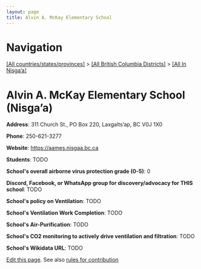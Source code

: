 ```yaml
---
layout: page
title: Alvin A. McKay Elementary School
---
```

# Navigation

[[All countries/states/provinces]](../../..) > [[All British Columbia Districts]](../..) > [[All In Nisga’a]](..)

# Alvin A. McKay Elementary School (Nisga’a)

**Address**: 311 Church St., PO Box 220, Laxgalts’ap, BC V0J 1X0

**Phone**: 250-621-3277

**Website**: <https://aames.nisgaa.bc.ca>

**Students**: TODO

**School's overall airborne virus protection grade (0-5)**: 0

**Discord, Facebook, or WhatsApp group for discovery/advocacy for THIS school**: TODO

**School's policy on Ventilation**: TODO

**School's Ventilation Work Completion**: TODO

**School's Air-Purification**: TODO

**School's CO2 monitoring to actively drive ventilation and filtration**: TODO

**School's Wikidata URL**: TODO


[Edit this page](https://github.com/ventilate-schools/BC/edit/main/./Nisga’a/Alvin_A._McKay_Elementary_School.md). See also [rules for contribution](../../../contribution-rules/)